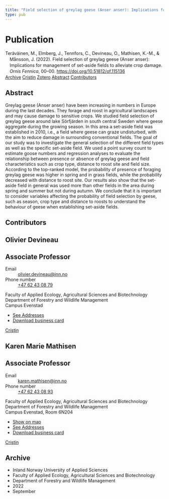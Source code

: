 ```yaml
---
title: "Field selection of greylag geese (Anser anser): Implications for management of set-aside fields to alleviate crop damage"
type: pub
---
```

<h1>Publication</h1>
<article id="csl-bib-container-EGLE9WD2" class="csl-bib-container">
  <div class="csl-bib-body" style="line-height: 1.35; padding-left: 1em; text-indent:-1em;">
  <div class="csl-entry">Ter&#xE4;v&#xE4;inen, M., Elmberg, J., Tennfors, C., Devineau, O., Mathisen, K.-M., &amp; M&#xE5;nsson, J. (2022). Field selection of greylag geese (Anser anser): Implications for management of set-aside fields to alleviate crop damage. <i>Ornis Fennica</i>, 00&#x2013;00. <a href="https://doi.org/10.51812/of.115136">https://doi.org/10.51812/of.115136</a></div>
</div>
  <div class="csl-bib-buttons">
    <a href="#taxonomy-article-EGLE9WD2" class="csl-bib-button">Archive</a>
    <a href="https://app.cristin.no/results/show.jsf?id=2053818" alt="Cristin URL" class="csl-bib-button">Cristin</a>
    <a href="http://zotero.org/groups/5022929/items/EGLE9WD2" alt="Zotero URL" class="csl-bib-button">Zotero</a>
    <a href="#abstract-article-EGLE9WD2" class="csl-bib-button">Abstract</a>
    <a href="#contributors-article-EGLE9WD2" class="csl-bib-button">Contributors</a>
  </div>
  <div id="csl-bib-meta-container-EGLE9WD2"></div>
</article>
<div id="csl-bib-meta-EGLE9WD2" class="csl-bib-meta">
  <article id="abstract-article-EGLE9WD2" class="abstract-article">
    <h1>Abstract</h1>
    Greylag geese (Anser anser) have been increasing in numbers in Europe during the last decades. They forage and roost in agricultural landscapes and may cause damage to sensitive crops. We studied field selection of greylag geese around lake Sörfjärden in south central Sweden where geese aggregate during the growing season. In this area a set-aside field was established in 2010, i.e., a field where geese can graze undisturbed, with the aim to reduce damage in surrounding conventional fields. The goal of our study was to investigate the general selection of the different field types as well as the specific set-aside field. We used a point survey count to estimate goose numbers and regression analyses to evaluate the relationship between presence or absence of greylag geese and field characteristics such as crop type, distance to roost site and field size. According to the top-ranked model, the probability of presence of foraging greylag geese was higher in spring and in grass fields, while the probability decreased with distance to roost site. Our results also show that the set-aside field in general was used more than other fields in the area during spring and summer but not during autumn. We conclude that it is important to consider variables affecting the probability of field selection by geese, such as season, crop type and distance to roosts to understand the behaviour of geese when establishing set-aside fields.
  </article>
  <article id="contributors-article-EGLE9WD2" class="contributors-article">
    <h1>Contributors</h1>
    <div class="personas">
<div class="vrtx-hinn-person-card">
<div class="photo">
<i class="lar la-user-circle missing-person"></i>
</div>
<div class="info">
<hgroup><h1>Olivier Devineau</h1>
<h2>Associate Professor</h2>
</hgroup><dl>
<dt>Email</dt>
<dd>
<a href="mailto:olivier.devineau@inn.no">olivier.devineau@inn.no</a>
</dd>
<dt>Phone number</dt>
<dd><a href="tel:+4762430879">
+47 62 43 08 79
</a></dd>
</dl>
<p>
Faculty of Applied Ecology, Agricultural Sciences and Biotechnology<br>
Department of Forestry and Wildlife Management<br>
Campus Evenstad
</p>
<ul class="vrtx-hinn-links">
<li><a href="https://www.inn.no/english/find-an-employee/olivier-devineau.html#vrtx-hinn-addresses">See Addresses</a></li>
<li><a href="https://www.inn.no/english/find-an-employee/olivier-devineau.html?vrtx=vcf">Download business card</a></li>
</ul>
</div>
</div>
<a href="https://app.cristin.no/persons/show.jsf?id=598473" alt="Cristin URL" class="personas-cristin">Cristin</a>
</div> <div class="personas">
<div class="vrtx-hinn-person-card">
<div class="photo">
<i class="lar la-user-circle missing-person"></i>
</div>
<div class="info">
<hgroup><h1>Karen Marie Mathisen</h1>
<h2>Associate Professor</h2>
</hgroup><dl>
<dt>Email</dt>
<dd>
<a href="mailto:karen.mathisen@inn.no">karen.mathisen@inn.no</a>
</dd>
<dt>Phone number</dt>
<dd><a href="tel:+4762430893">
+47 62 43 08 93
</a></dd>
</dl>
<p>
Faculty of Applied Ecology, Agricultural Sciences and Biotechnology<br>
Department of Forestry and Wildlife Management<br>
Campus Evenstad,
Room 6N204
</p>
<ul class="vrtx-hinn-links">
<li><a href="https://www.google.com/maps?q=61.42516,11.07813">Show on map</a></li>
<li><a href="https://www.inn.no/english/find-an-employee/karen-mathisen.html#vrtx-hinn-addresses">See Addresses</a></li>
<li><a href="https://www.inn.no/english/find-an-employee/karen-mathisen.html?vrtx=vcf">Download business card</a></li>
</ul>
</div>
</div>
<a href="https://app.cristin.no/persons/show.jsf?id=328273" alt="Cristin URL" class="personas-cristin">Cristin</a>
</div>
  </article>
  <article id="taxonomy-article-EGLE9WD2" class="taxonomy-article">
    <h1>Archive</h1>
    <ul>
      <li>Inland Norway University of Applied Sciences</li>
      <li>Faculty of Applied Ecology, Agricultural Sciences and Biotechnology</li>
      <li>Department of Forestry and Wildlife Management</li>
      <li>2022</li>
      <li>September</li>
    </ul>
  </article>
</div>
